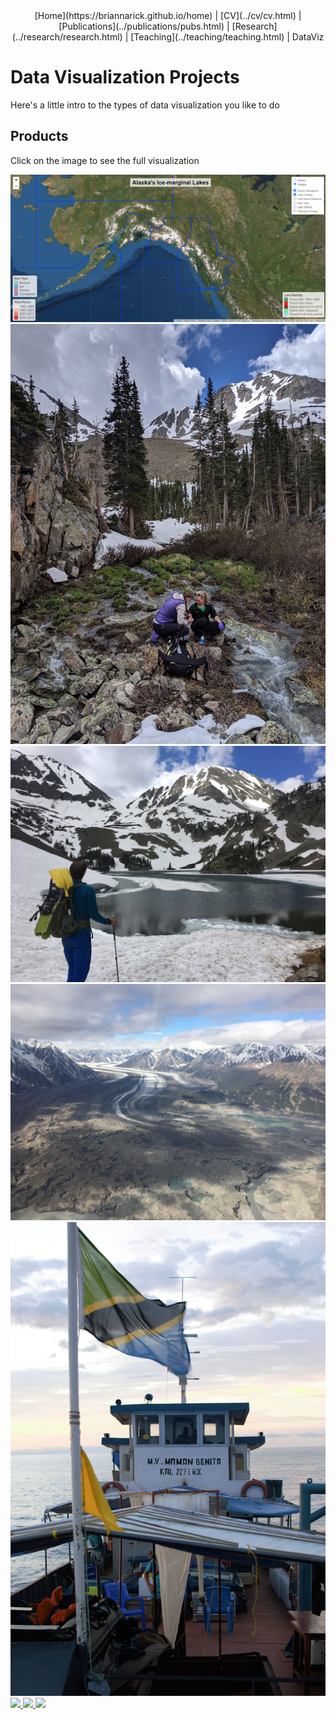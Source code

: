 <center>
[Home](https://briannarick.github.io/home) | [CV](../cv/cv.html) | [Publications](../publications/pubs.html) | [Research](../research/research.html) | [Teaching](../teaching/teaching.html) | DataViz
</center>

# Data Visualization Projects

Here's a little intro to the types of data visualization you like to do

## Products
Click on the image to see the full visualization

<div id="gallery">
  
   <a href="AKmapNov152021.html">
      <img src="AKmapNov152021_screenshot.png">
   </a>
   <a href="AKmapNov152021.html">
      <img src="../D_C8_O6U0AAJB9p.jpeg">
   </a>
   <a href="AKmapNov152021.html">
      <img src="../D_C8_O7UEAACHyu.jpeg">
   </a>
   <a href="AKmapNov152021.html">
      <img src="../D9B8KufUYAIqVgb.jpeg">
   </a>
   <a href="AKmapNov152021.html">
      <img src="../DSC_0210.jpg">
   </a>   
   <a href="Rick_CT_Alaska(1).jpeg">
      <img src="../Rick_CT_Alaska(1).jpeg">
   </a>
   <a href="Rick_Permafrost_Infographic.pdf">
      <img src="../Rick_Permafrost_Infographic.pdf">
   </a>
   <a href="Rick_Denali_Final.JPG">
      <img src="../Rick_Denali_Final.JPG">
   </a>  
  
</div>


